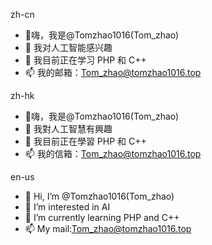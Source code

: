 zh-cn
- 👋嗨，我是@Tomzhao1016(Tom_zhao)
- 👀 我对人工智能感兴趣
- 🌱 我目前正在学习 PHP 和 C++
- 📫 我的邮箱：Tom_zhao@tomzhao1016.top


zh-hk
- 👋嗨，我是@Tomzhao1016(Tom_zhao)
- 👀 我對人工智慧有興趣
- 🌱 我目前正在學習 PHP 和 C++
- 📫 我的信箱：Tom_zhao@tomzhao1016.top


en-us
- 👋 Hi, I’m @Tomzhao1016(Tom_zhao)
- 👀 I’m interested in AI
- 🌱 I’m currently learning PHP and C++
- 📫 My mail:Tom_zhao@tomzhao1016.top

<!---
Tomzhao1016/Tomzhao1016 is a ✨ special ✨ repository because its `README.md` (this file) appears on your GitHub profile.
You can click the Preview link to take a look at your changes.
--->
